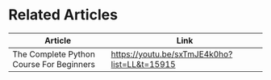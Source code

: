 



# Related Articles

| Article                                  | Link                                         |
| ---------------------------------------- | -------------------------------------------- |
| The Complete Python Course For Beginners | https://youtu.be/sxTmJE4k0ho?list=LL&t=15915 |